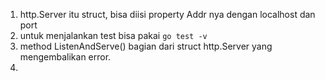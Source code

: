 1. http.Server itu struct, bisa diisi property Addr nya dengan localhost dan port 
2. untuk menjalankan test bisa pakai ```go test -v```
3. method ListenAndServe() bagian dari struct http.Server yang mengembalikan error.
4.

